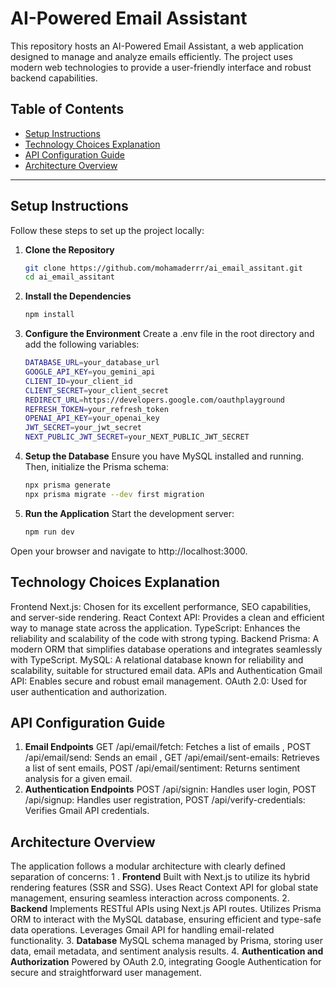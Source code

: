 # AI-Powered Email Assistant
This repository hosts an AI-Powered Email Assistant, a web application designed to manage and analyze emails efficiently. The project uses modern web technologies to provide a user-friendly interface and robust backend capabilities.

## Table of Contents

- [Setup Instructions](#setup-instructions)
- [Technology Choices Explanation](#technology-choices-explanation)
- [API Configuration Guide](#api-configuration-guide)
- [Architecture Overview](#architecture-overview)

---

## Setup Instructions
Follow these steps to set up the project locally:

1. **Clone the Repository**
   ```bash
   git clone https://github.com/mohamaderrr/ai_email_assitant.git
   cd ai_email_assitant
2. **Install the Dependencies**
     ```bash
     npm install
3. **Configure the Environment**
   Create a .env file in the root directory and add the following variables:
    ```bash
    DATABASE_URL=your_database_url
    GOOGLE_API_KEY=you_gemini_api
    CLIENT_ID=your_client_id
    CLIENT_SECRET=your_client_secret
    REDIRECT_URL=https://developers.google.com/oauthplayground
    REFRESH_TOKEN=your_refresh_token
    OPENAI_API_KEY=your_openai_key
    JWT_SECRET=your_jwt_secret
    NEXT_PUBLIC_JWT_SECRET=your_NEXT_PUBLIC_JWT_SECRET
4. **Setup the Database**
    Ensure you have MySQL installed and running. Then, initialize the Prisma schema:
     ```bash
     npx prisma generate
     npx prisma migrate --dev first migration
5. **Run the Application**
    Start the development server:
    ```bash
    npm run dev
Open your browser and navigate to http://localhost:3000.
## Technology Choices Explanation
Frontend
Next.js: Chosen for its excellent performance, SEO capabilities, and server-side rendering.
React Context API: Provides a clean and efficient way to manage state across the application.
TypeScript: Enhances the reliability and scalability of the code with strong typing.
Backend
Prisma: A modern ORM that simplifies database operations and integrates seamlessly with TypeScript.
MySQL: A relational database known for reliability and scalability, suitable for structured email data.
APIs and Authentication
Gmail API: Enables secure and robust email management.
OAuth 2.0: Used for user authentication and authorization.
## API Configuration Guide
1. **Email Endpoints**
    GET /api/email/fetch: Fetches a list of emails , 
    POST /api/email/send: Sends an email ,
    GET /api/email/sent-emails: Retrieves a list of sent emails,
    POST /api/email/sentiment: Returns sentiment analysis for a given email.
2. **Authentication Endpoints**
   POST /api/signin: Handles user login,
   POST /api/signup: Handles user registration,
   POST /api/verify-credentials: Verifies Gmail API credentials.
## Architecture Overview
The application follows a modular architecture with clearly defined separation of concerns:
1 . **Frontend**
  Built with Next.js to utilize its hybrid rendering features (SSR and SSG).
  Uses React Context API for global state management, ensuring seamless interaction across components.
2. **Backend**
   Implements RESTful APIs using Next.js API routes.
   Utilizes Prisma ORM to interact with the MySQL database, ensuring efficient and type-safe data operations.
   Leverages Gmail API for handling email-related functionality.
3. **Database**
 MySQL schema managed by Prisma, storing user data, email metadata, and sentiment analysis results.
4. **Authentication and Authorization**
Powered by OAuth 2.0, integrating Google Authentication for secure and straightforward user management.

   


    
